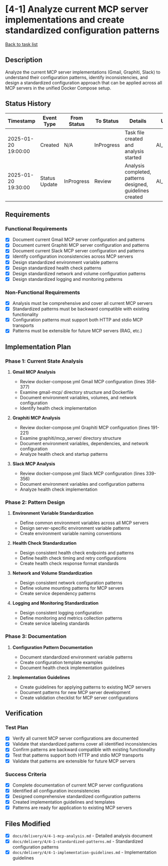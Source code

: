 # [4-1] Analyze current MCP server implementations and create standardized configuration patterns

[Back to task list](./tasks.md)

## Description

Analyze the current MCP server implementations (Gmail, Graphiti, Slack) to understand their configuration patterns, identify inconsistencies, and design a standardized configuration approach that can be applied across all MCP servers in the unified Docker Compose setup.

## Status History

| Timestamp | Event Type | From Status | To Status | Details | User |
|-----------|------------|-------------|-----------|---------|------|
| 2025-01-20 19:00:00 | Created | N/A | InProgress | Task file created and analysis started | AI_Agent |
| 2025-01-20 19:30:00 | Status Update | InProgress | Review | Analysis completed, patterns designed, guidelines created | AI_Agent |

## Requirements

### Functional Requirements
- [x] Document current Gmail MCP server configuration and patterns
- [x] Document current Graphiti MCP server configuration and patterns  
- [x] Document current Slack MCP server configuration and patterns
- [x] Identify configuration inconsistencies across MCP servers
- [x] Design standardized environment variable patterns
- [x] Design standardized health check patterns
- [x] Design standardized network and volume configuration patterns
- [x] Design standardized logging and monitoring patterns

### Non-Functional Requirements
- [x] Analysis must be comprehensive and cover all current MCP servers
- [x] Standardized patterns must be backward compatible with existing functionality
- [x] Configuration patterns must support both HTTP and stdio MCP transports
- [x] Patterns must be extensible for future MCP servers (RAG, etc.)

## Implementation Plan

### Phase 1: Current State Analysis
1. **Gmail MCP Analysis**
   - Review docker-compose.yml Gmail MCP configuration (lines 358-377)
   - Examine gmail-mcp/ directory structure and Dockerfile
   - Document environment variables, volumes, and network configuration
   - Identify health check implementation

2. **Graphiti MCP Analysis**
   - Review docker-compose.yml Graphiti MCP configuration (lines 191-221)
   - Examine graphiti/mcp_server/ directory structure
   - Document environment variables, dependencies, and network configuration
   - Analyze health check and startup patterns

3. **Slack MCP Analysis**
   - Review docker-compose.yml Slack MCP configuration (lines 339-356)
   - Document environment variables and configuration patterns
   - Analyze health check implementation

### Phase 2: Pattern Design
1. **Environment Variable Standardization**
   - Define common environment variables across all MCP servers
   - Design server-specific environment variable patterns
   - Create environment variable naming conventions

2. **Health Check Standardization**
   - Design consistent health check endpoints and patterns
   - Define health check timing and retry configurations
   - Create health check response format standards

3. **Network and Volume Standardization**
   - Design consistent network configuration patterns
   - Define volume mounting patterns for MCP servers
   - Create service dependency patterns

4. **Logging and Monitoring Standardization**
   - Design consistent logging configuration
   - Define monitoring and metrics collection patterns
   - Create service labeling standards

### Phase 3: Documentation
1. **Configuration Pattern Documentation**
   - Document standardized environment variable patterns
   - Create configuration template examples
   - Document health check implementation guidelines

2. **Implementation Guidelines**
   - Create guidelines for applying patterns to existing MCP servers
   - Document patterns for new MCP server development
   - Create validation checklist for MCP server configurations

## Verification

### Test Plan
- [x] Verify all current MCP server configurations are documented
- [x] Validate that standardized patterns cover all identified inconsistencies
- [x] Confirm patterns are backward compatible with existing functionality
- [x] Test that patterns support both HTTP and stdio MCP transports
- [x] Validate that patterns are extensible for future MCP servers

### Success Criteria
- [x] Complete documentation of current MCP server configurations
- [x] Identified all configuration inconsistencies
- [x] Designed comprehensive standardized configuration patterns
- [x] Created implementation guidelines and templates
- [x] Patterns are ready for application to existing MCP servers

## Files Modified

- [x] `docs/delivery/4/4-1-mcp-analysis.md` - Detailed analysis document
- [x] `docs/delivery/4/4-1-standardized-patterns.md` - Standardized configuration patterns
- [x] `docs/delivery/4/4-1-implementation-guidelines.md` - Implementation guidelines
